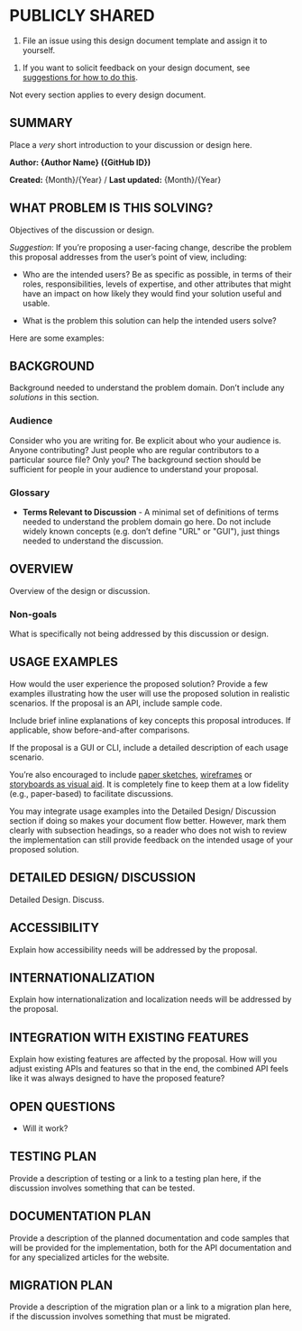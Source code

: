 # PUBLICLY SHARED

1. File an issue using this design document template and assign it to yourself.
<!-- TODO: Add design documents -->
1. If you want to solicit feedback on your design document, see [suggestions for how to do this](DESIGN_DOCUMENTS.md#soliciting-feedback).

Not every section applies to every design document.

## SUMMARY

Place a _very_ short introduction to your discussion or design here.

__Author: {Author Name} ({GitHub ID})__

__Created:__ {Month}/{Year} / __Last updated:__ {Month}/{Year}

## WHAT PROBLEM IS THIS SOLVING?

Objectives of the discussion or design.

_Suggestion_: If you’re proposing a user-facing change, describe the problem this proposal addresses from the user’s point of view, including:

* Who are the intended users? Be as specific as possible, in terms of their roles, responsibilities, levels of expertise, and other attributes that might have an impact on how likely they would find your solution useful and usable.

* What is the problem this solution can help the intended users solve?

Here are some examples:

<!-- TODO: Provide examples of what solution solves -->

## BACKGROUND

Background needed to understand the problem domain. Don’t include any _solutions_ in this section.

### Audience

Consider who you are writing for. Be explicit about who your audience is. Anyone contributing? Just people who are regular contributors to a particular source file? Only you? The background section should be sufficient for people in your audience to understand your proposal.

### Glossary

* __Terms Relevant to Discussion__ - A minimal set of definitions of terms needed to understand the problem domain go here. Do not include widely known concepts (e.g. don’t define "URL" or "GUI"), just things needed to understand the discussion.

## OVERVIEW

Overview of the design or discussion.

### Non-goals

What is specifically not being addressed by this discussion or design.

## USAGE EXAMPLES

How would the user experience the proposed solution? Provide a few examples illustrating how the user will use the proposed solution in realistic scenarios. If the proposal is an API, include sample code.

Include brief inline explanations of key concepts this proposal introduces. If
applicable, show before-and-after comparisons.

If the proposal is a GUI or CLI, include a detailed description of each usage scenario.

You’re also encouraged to include [paper sketches](https://www.smashingmagazine.com/2021/09/power-pen-paper-sketching/), [wireframes](https://www.usability.gov/how-to-and-tools/methods/wireframing.html#:~:text=A%20wireframe%20is%20a%20two,styling%2C%20color%2C%20or%20graphics.) or [storyboards as visual aid](https://www.nngroup.com/articles/storyboards-visualize-ideas/). It is completely fine to keep them at a low fidelity (e.g., paper-based) to facilitate discussions.

You may integrate usage examples into the Detailed Design/ Discussion section if doing so makes your document flow better. However, mark them clearly with subsection headings, so a reader who does not wish to review the implementation can still provide feedback on the intended usage of your proposed solution.

## DETAILED DESIGN/ DISCUSSION

Detailed Design. Discuss.

## ACCESSIBILITY

Explain how accessibility needs will be addressed by the proposal.

## INTERNATIONALIZATION

Explain how internationalization and localization needs will be addressed by the proposal.

## INTEGRATION WITH EXISTING FEATURES

Explain how existing features are affected by the proposal. How will you adjust existing APIs and features so that in the end, the combined API feels like it was always designed to have the proposed feature?

## OPEN QUESTIONS

* Will it work?

## TESTING PLAN

Provide a description of testing or a link to a testing plan here, if the discussion involves something that can be tested.

## DOCUMENTATION PLAN

Provide a description of the planned documentation and code samples that will be provided for the implementation, both for the API documentation and for any specialized articles for the website.

## MIGRATION PLAN

Provide a description of the migration plan or a link to a migration plan here, if the discussion involves something that must be migrated.
